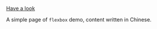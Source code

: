 
[Have a look][demo]


A simple page of `flexbox` demo, content written in Chinese.


[demo]: http://flex.hanhaishan.com